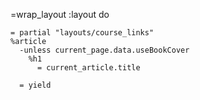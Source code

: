=wrap_layout :layout do
  
    = partial "layouts/course_links"
    %article
      -unless current_page.data.useBookCover
        %h1
          = current_article.title
  
      = yield
  